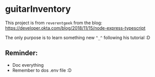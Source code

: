 # guitarInventory

This project is from `reverentgeek` from the blog: https://developer.okta.com/blog/2018/11/15/node-express-typescript  

The only purpose is to learn something new `^_^` following his tutorial :D

## Reminder:
  - Doc everything
  - Remember to dos .env file :D
